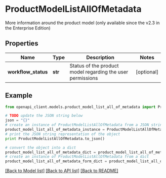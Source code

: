 # ProductModelListAllOfMetadata

More information around the product model (only available since the v2.3 in the Enterprise Edition)

## Properties
Name | Type | Description | Notes
------------ | ------------- | ------------- | -------------
**workflow_status** | **str** | Status of the product model regarding the user permissions | [optional] 

## Example

```python
from openapi_client.models.product_model_list_all_of_metadata import ProductModelListAllOfMetadata

# TODO update the JSON string below
json = "{}"
# create an instance of ProductModelListAllOfMetadata from a JSON string
product_model_list_all_of_metadata_instance = ProductModelListAllOfMetadata.from_json(json)
# print the JSON string representation of the object
print ProductModelListAllOfMetadata.to_json()

# convert the object into a dict
product_model_list_all_of_metadata_dict = product_model_list_all_of_metadata_instance.to_dict()
# create an instance of ProductModelListAllOfMetadata from a dict
product_model_list_all_of_metadata_form_dict = product_model_list_all_of_metadata.from_dict(product_model_list_all_of_metadata_dict)
```
[[Back to Model list]](../README.md#documentation-for-models) [[Back to API list]](../README.md#documentation-for-api-endpoints) [[Back to README]](../README.md)


